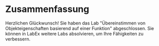 # Zusammenfassung

Herzlichen Glückwunsch! Sie haben das Lab "Übereinstimmen von Objekteigenschaften basierend auf einer Funktion" abgeschlossen. Sie können in LabEx weitere Labs absolvieren, um Ihre Fähigkeiten zu verbessern.
